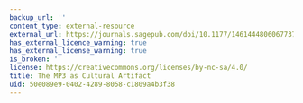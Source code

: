 ```yaml
---
backup_url: ''
content_type: external-resource
external_url: https://journals.sagepub.com/doi/10.1177/1461444806067737
has_external_licence_warning: true
has_external_license_warning: true
is_broken: ''
license: https://creativecommons.org/licenses/by-nc-sa/4.0/
title: The MP3 as Cultural Artifact
uid: 50e089e9-0402-4289-8058-c1809a4b3f38
---
```

